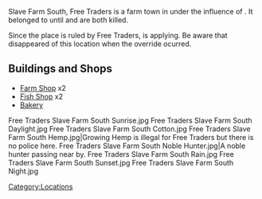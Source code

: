 Slave Farm South, Free Traders is a farm town in [](The_Hook.md) under the influence of [](03%20-%20Projects%20&%20Wikis/Kenshi/Kenshi%20Wiki/Kenshi%20Wiki%20Template/Slave%20Farm%20South/Free_Traders.md). It belonged to [](03%20-%20Projects%20&%20Wikis/Kenshi/Kenshi%20Wiki/Kenshi%20Wiki%20Template/Slave_Traders.md) until [](Slave_Market_Master.md) and [](Slave_Mistress_Grace.md) are both killed.

Since the place is ruled by Free Traders, [](Free_Traders_Trade_Culture.md) is applying. Be aware
that [](Empire_Southwest_Trade_Culture.md) disappeared of this
location when the override ocurred.

## Buildings and Shops

- [Farm Shop](Farm_Shop.md "wikilink") x2
- [Fish Shop](Fish_Shop.md "wikilink") x2
- [Bakery](Bakery.md "wikilink")

Free Traders Slave Farm South Sunrise.jpg Free Traders Slave Farm South
Daylight.jpg Free Traders Slave Farm South Cotton.jpg Free Traders Slave
Farm South Hemp.jpg\|Growing Hemp is illegal for Free Traders but there
is no police here. Free Traders Slave Farm South Noble Hunter.jpg\|A
noble hunter passing near by. Free Traders Slave Farm South Rain.jpg
Free Traders Slave Farm South Sunset.jpg Free Traders Slave Farm South
Night.jpg

[Category:Locations](Category:Locations "wikilink")